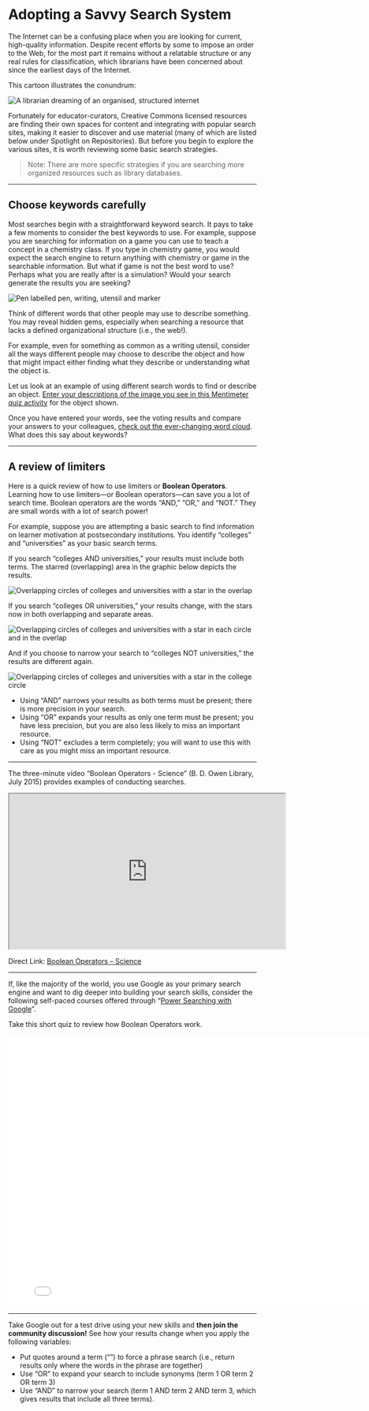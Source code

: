 # Adopting a Savvy Search System

The Internet can be a confusing place when you are looking for current, high-quality information. Despite recent efforts by some to impose an order to the Web, for the most part it remains without a relatable structure or any real rules for classification, which librarians have been concerned about since the earliest days of the Internet.

This cartoon illustrates the conundrum:

![A librarian dreaming of an organised, structured internet](images/38547087551_4e0e9a4459_o.jpg ':size=50%')

Fortunately for educator-curators, Creative Commons licensed resources are finding their own spaces for content and integrating with popular search sites, making it easier to discover and use material (many of which are listed below under Spotlight on Repositories). But before you begin to explore the various sites, it is worth reviewing some basic search strategies.

> Note: There are more specific strategies if you are searching more organized resources such as library databases.

* * *

## Choose keywords carefully

Most searches begin with a straightforward keyword search. It pays to take a few moments to consider the best keywords to use. For example, suppose you are searching for information on a game you can use to teach a concept in a chemistry class. If you type in chemistry game, you would expect the search engine to return anything with chemistry or game in the searchable information. But what if game is not the best word to use? Perhaps what you are really after is a simulation? Would your search generate the results you are seeking?

![Pen labelled pen, writing, utensil and marker](images/38490785556_77c0623345_w.jpg ':size=50%')

Think of different words that other people may use to describe something. You may reveal hidden gems, especially when searching a resource that lacks a defined organizational structure (i.e., the web!).

For example, even for something as common as a writing utensil, consider all the ways different people may choose to describe the object and how that might impact either finding what they describe or understanding what the object is.

Let us look at an example of using different search words to find or describe an object. [Enter your descriptions of the image you see in this Mentimeter quiz activity](https://www.menti.com/3a78d0) for the object shown.

Once you have entered your words, see the voting results and compare your answers to your colleagues, [check out the ever-changing word cloud](https://www.mentimeter.com/s/7ed956a900d0f54e62bff1592182c24a/bfee314d66ba). What does this say about keywords?

* * *

## A review of limiters

Here is a quick review of how to use limiters or **Boolean Operators**. Learning how to use limiters—or Boolean operators—can save you a lot of search time. Boolean operators are the words “AND,” “OR,” and “NOT.” They are small words with a lot of search power!

For example, suppose you are attempting a basic search to find information on learner motivation at postsecondary institutions. You identify “colleges” and “universities” as your basic search terms.

If you search “colleges AND universities,” your results must include both terms. The starred (overlapping) area in the graphic below depicts the results.

![Overlapping circles of colleges and universities with a star in the overlap](images/38547089521_1fcfd556de_w.jpg ':size=25%')

If you search “colleges OR universities,” your results change, with the stars now in both overlapping and separate areas.

![Overlapping circles of colleges and universities with a star in each circle and in the overlap](images/24674719568_3bcb4d823b_w.jpg ':size=25%')

And if you choose to narrow your search to “colleges NOT universities,” the results are different again.

![Overlapping circles of colleges and universities with a star in the college circle](images/38547089381_8eb0913efb_w.jpg ':size=25%')

*   Using “AND” narrows your results as both terms must be present; there is more precision in your search.
*   Using “OR” expands your results as only one term must be present; you have less precision, but you are also less likely to miss an important resource.
*   Using “NOT” excludes a term completely; you will want to use this with care as you might miss an important resource.

* * *

The three-minute video “Boolean Operators - Science” (B. D. Owen Library, July 2015) provides examples of conducting searches.
<div class="video-container-4by3"><iframe width="560" height="315" src="https://www.youtube.com/embed/wsiejD-WSSA"></iframe></div>

Direct Link: [Boolean Operators – Science](https://youtu.be/wsiejD-WSSA)

* * *

If, like the majority of the world, you use Google as your primary search engine and want to dig deeper into building your search skills, consider the following self-paced courses offered through “[Power Searching with Google](https://www.codespaces.com/power-searching-with-google.html)”.

Take this short quiz to review how Boolean Operators work.

<iframe src="Boolean%20Operators.h5p" width="793" height="550" frameborder="0" allowfullscreen="allowfullscreen"></iframe>

* * *

Take Google out for a test drive using your new skills and **then join the community discussion!** See how your results change when you apply the following variables:

*   Put quotes around a term (“”) to force a phrase search (i.e., return results only where the words in the phrase are together)
*   Use “OR” to expand your search to include synonyms (term 1 OR term 2 OR term 3)
*   Use “AND” to narrow your search (term 1 AND term 2 AND term 3, which gives results that include all three terms).
